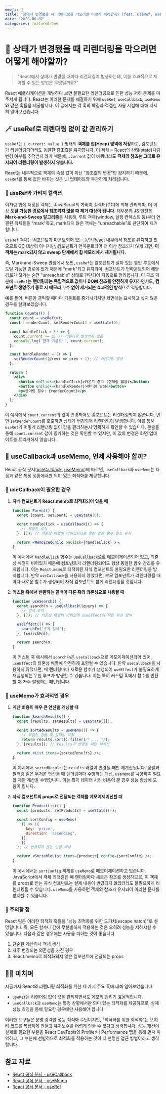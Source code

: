 ```yaml
---
emoji: 🐤
title: '상태가 변경됐을 때 리렌더링을 막으려면 어떻게 해야할까? (feat. useRef, useCallback, useMemo)'
date: '2025-06-07'
categories: featured-Dev
---
```


# 🤔 상태가 변경됐을 때 리렌더링을 막으려면 어떻게 해야할까?

> "React에서 상태가 변경될 때마다 리렌더링이 발생하는데, 이를 효과적으로 제어할 수 있는 방법은 무엇일까요?"

React 애플리케이션을 개발하다 보면 불필요한 리렌더링으로 인한 성능 저하 문제를 마주치게 됩니다. React는 이러한 문제를 해결하기 위해 `useRef`, `useCallback`, `useMemo`와 같은 훅들을 제공합니다. 이 글에서는 각 훅의 특징과 적절한 사용 시점에 대해 자세히 알아보겠습니다.

## 🪄 useRef로 리렌더링 없이 값 관리하기

`useRef`는 `{ current: value }` 형태의 **객체를 힙(Heap) 영역에 저장**하고, 컴포넌트가 리렌더링되더라도 동일한 참조값을 유지합니다. 이 객체는 React의 상태(state)처럼 변경 여부를 추적받지 않기 때문에, `.current` 값이 바뀌더라도 **객체의 참조는 그대로 유지되어 리렌더링이 발생하지 않습니다.**

React는 내부적으로 객체의 속성 값이 아닌 "참조값의 변경"만 감지하기 때문에, `useRef`를 통해 값만 바꾸는 것은 UI 업데이트와 무관하게 처리됩니다.

### 🌱 useRef와 가비지 컬렉션

이처럼 힙에 저장된 객체는 JavaScript의 가비지 컬렉터(GC)에 의해 관리되며, 더 이상 **도달 가능한 경로에서 참조되지 않을 때 제거 대상이 됩니다.** 대부분의 JS 엔진은 **Mark-and-Sweep 알고리즘**을 사용해, 루트 객체(window, 실행 컨텍스트 등)부터 연결된 객체들을 "mark"하고, mark되지 않은 객체는 "unreachable"로 판단하여 제거합니다.

`useRef` 객체는 컴포넌트가 마운트되어 있는 동안 React 내부에서 참조를 유지하고 있으므로 GC 대상이 아니지만, 컴포넌트가 언마운트되어 더 이상 참조되지 않게 되면, **이 객체는 mark되지 않고 sweep 단계에서 힙 메모리에서 제거됩니다.**

즉, Mark-and-Sweep 관점에서 보면, `useRef`는 컴포넌트가 살아 있는 동안 루트에서 도달 가능한 경로에 있기 때문에 "mark"되고 유지되며, 컴포넌트가 언마운트되어 해당 경로가 끊기는 순간 "unreachable" 상태로 판단되어 자동으로 정리됩니다. 이 구조 덕분에 `useRef`는 **렌더링과는 독립적으로 값이나 DOM 참조를 안전하게 유지**하면서도, **컴포넌트 생명주기 종료 시 메모리 누수 없이 제거되는 효과적인 방식**으로 작동합니다.

예를 들어, 버튼을 클릭할 때마다 카운트를 증가시키지만 화면에는 표시하고 싶지 않은 경우를 살펴보겠습니다.

```jsx
function Counter() {
  const count = useRef(0);
  const [renderCount, setRenderCount] = useState(0);

  const handleClick = () => {
    count.current += 1; // 리렌더링 발생하지 않음
    console.log('현재 카운트:', count.current);
  };

  const handleRender = () => {
    setRenderCount((prev) => prev + 1); // 리렌더링 발생
  };

  return (
    <div>
      <button onClick={handleClick}>카운트 증가 (렌더링 없음)</button>
      <button onClick={handleRender}>렌더링 발생</button>
      <p>렌더링 횟수: {renderCount}</p>
    </div>
  );
}
```

이 예시에서 `count.current`의 값이 변경되어도 컴포넌트는 리렌더링되지 않습니다. 반면 `setRenderCount`를 호출하면 상태가 변경되어 리렌더링이 발생합니다. 이를 통해 `useRef`가 어떻게 리렌더링 없이 값을 관리하는지 명확하게 확인할 수 있습니다. 콘솔을 통해 `count.current` 값이 증가하는 것은 확인할 수 있지만, 이 값의 변경은 화면 업데이트를 트리거하지 않습니다.

## 🧐 useCallback과 useMemo, 언제 사용해야 할까?

React 공식 문서([useCallback](https://react.dev/reference/react/useCallback#when-to-use-usecallback), [useMemo](https://react.dev/reference/react/useMemo#when-to-use-usememo))에 따르면, `useCallback`과 `useMemo`는 다음과 같은 특정 상황에서만 의미 있는 최적화를 제공합니다.

### 🌱 useCallback이 필요한 경우

1. **자식 컴포넌트가 React.memo로 최적화되어 있을 때**

   ```jsx
   function Parent() {
     const [count, setCount] = useState(0);

     const handleClick = useCallback(() => {
       // 복잡한 로직
     }, []); // 의존성 배열이 비어있으므로 항상 같은 함수 참조 유지

     return <MemoizedChild onClick={handleClick} />;
   }
   ```

   이 예시에서 `handleClick` 함수는 `useCallback`으로 메모이제이션되어 있고, 의존성 배열이 비어있기 때문에 컴포넌트가 리렌더링되어도 항상 동일한 함수 참조를 유지합니다. 이는 `React.memo`로 최적화된 자식 컴포넌트의 불필요한 리렌더링을 방지합니다. 만약 `useCallback`을 사용하지 않았다면, 부모 컴포넌트가 리렌더링될 때마다 새로운 함수가 생성되어 자식 컴포넌트도 함께 리렌더링될 것입니다.

2. **커스텀 훅에서 반환하는 콜백이 다른 훅의 의존성으로 사용될 때**

   ```jsx
   function useSearch() {
     const searchFn = useCallback((query) => {
       // 검색 로직
     }, []); // 의존성 배열이 비어있어 useEffect의 무한 루프 방지

     useEffect(() => {
       searchFn('초기 검색');
     }, [searchFn]);

     return searchFn;
   }
   ```

   이 커스텀 훅 예시에서 `searchFn`은 `useCallback`으로 메모이제이션되어 있어, `useEffect`의 의존성 배열에 안전하게 포함될 수 있습니다. 만약 `useCallback`을 사용하지 않았다면, 매 렌더링마다 새로운 함수가 생성되어 `useEffect`가 불필요하게 재실행되는 무한 루프가 발생할 수 있습니다. 이는 특히 커스텀 훅에서 함수를 반환할 때 자주 발생하는 패턴입니다.

### 🌱 useMemo가 효과적인 경우

1. **계산 비용이 매우 큰 연산을 캐싱할 때**

   ```jsx
   function SearchResults() {
     const [results, setResults] = useState([]);

     const sortedResults = useMemo(() => {
       // 복잡한 정렬 및 필터링 로직
       return results.sort().filter(/* ... */);
     }, [results]); // results가 변경될 때만 재계산

     return <List items={sortedResults} />;
   }
   ```

   이 예시에서 `sortedResults`는 `results` 배열이 변경될 때만 재계산됩니다. 정렬과 필터링 같은 무거운 연산을 매 렌더링마다 수행하는 대신, `useMemo`를 사용하여 필요할 때만 계산을 수행합니다. 이는 특히 데이터 처리 비용이 큰 경우 성능 향상에 도움이 됩니다.

2. **자식 컴포넌트의 props로 전달되는 객체를 메모이제이션할 때**

   ```jsx
   function ProductList() {
     const [products, setProducts] = useState([]);

     const sortConfig = useMemo(
       () => ({
         key: 'price',
         direction: 'ascending',
       }),
       []
     ); // 변경되지 않는 설정 객체

     return <SortableList items={products} config={sortConfig} />;
   }
   ```

   이 예시에서는 `sortConfig` 객체를 `useMemo`로 메모이제이션하고 있습니다. JavaScript에서 객체 리터럴은 매 렌더링마다 새로운 참조를 생성하므로, 이 객체를 props로 받는 자식 컴포넌트는 실제 내용이 변경되지 않았더라도 불필요하게 리렌더링될 수 있습니다. `useMemo`를 사용하면 객체의 참조가 유지되어 이러한 문제를 방지할 수 있습니다.

### 🚨 주의할 점

React 팀은 이러한 최적화 훅들을 "성능 최적화를 위한 도피처(escape hatch)"로 설명합니다. 즉, 모든 함수나 값에 무분별하게 적용하는 것은 오히려 성능을 저하시킬 수 있습니다. 다음과 같은 경우에는 사용을 피하는 것이 좋습니다

1. 단순한 계산이나 객체 생성
2. 자주 변경되는 의존성을 가진 경우
3. React.memo로 최적화되지 않은 컴포넌트에 전달되는 props

## 🙇🏻 마치며

지금까지 React의 리렌더링 최적화를 위한 세 가지 주요 훅에 대해 알아보았습니다.

- `useRef`는 리렌더링 없이 값을 관리하면서도 메모리 관리가 효율적입니다.
- `useCallback`과 `useMemo`는 특정 상황에서만 의미 있는 최적화를 제공하므로, 실제 성능 측정을 통해 필요한 경우에만 사용해야 합니다.

이러한 도구들은 분명 강력한 성능 최적화 수단이지만, "최적화를 위한 최적화"는 오히려 코드를 복잡하게 만들고 유지보수를 어렵게 만들 수 있다고 생각합니다. 성능 개선이 실제로 필요한 부분을 React DevTools의 Profiler나 Performance 탭을 통해 먼저 파악하고, 그 부분에 선별적으로 최적화를 적용하는 것이 더 현명한 접근 방법이라고 생각합니다.

## 참고 자료

- [React 공식 문서 - useCallback](https://react.dev/reference/react/useCallback)
- [React 공식 문서 - useMemo](https://react.dev/reference/react/useMemo)
- [React 공식 문서 - useRef](https://react.dev/reference/react/useRef)
